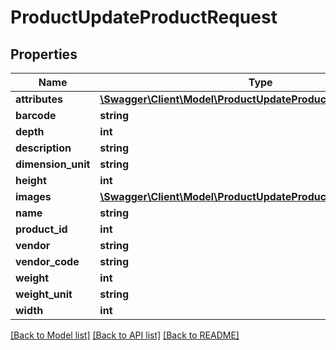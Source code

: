 # ProductUpdateProductRequest

## Properties
Name | Type | Description | Notes
------------ | ------------- | ------------- | -------------
**attributes** | [**\Swagger\Client\Model\ProductUpdateProductRequestAttribute[]**](ProductUpdateProductRequestAttribute.md) |  | [optional] 
**barcode** | **string** |  | [optional] 
**depth** | **int** |  | [optional] 
**description** | **string** |  | [optional] 
**dimension_unit** | **string** |  | [optional] 
**height** | **int** |  | [optional] 
**images** | [**\Swagger\Client\Model\ProductUpdateProductRequestImage[]**](ProductUpdateProductRequestImage.md) |  | [optional] 
**name** | **string** |  | [optional] 
**product_id** | **int** |  | [optional] 
**vendor** | **string** |  | [optional] 
**vendor_code** | **string** |  | [optional] 
**weight** | **int** |  | [optional] 
**weight_unit** | **string** |  | [optional] 
**width** | **int** |  | [optional] 

[[Back to Model list]](../README.md#documentation-for-models) [[Back to API list]](../README.md#documentation-for-api-endpoints) [[Back to README]](../README.md)


